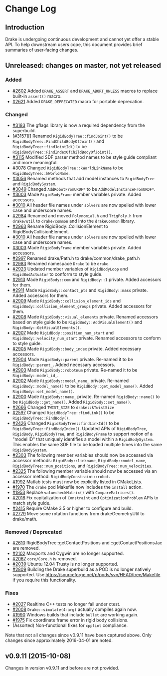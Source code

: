 [//]: # "This is how you write comments in markdown."

Change Log
==========

Introduction
------------

Drake is undergoing continuous development and cannot yet offer a
stable API.  To help downstream users cope, this document provides
brief summaries of user-facing changes.

Unreleased: changes on master, not yet released
-----------------------------------------------

[//]: # "New functionality or APIs."
### Added

 - [#2602][] Added `DRAKE_ASSERT` and `DRAKE_ABORT_UNLESS` macros to replace
 built-in `assert()` macro.
 - [#2621][] Added `DRAKE_DEPRECATED` macro for portable deprecation.

[//]: # "Altered functionality or APIs."
### Changed

 - [#3183][] The gflags library is now a required dependency from the superbuild.
 - [#3157][] Renamed `RigidBodyTree::findJoint()` to be `RigidBodyTree::FindChildBodyOfJoint()` and `RigidBodyTree::findJointId()` to be `RigidBodyTree::FindIndexOfChildBodyOfJoint()`.
 - [#3115][] Modified SDF parser method names to be style guide compliant and more meaningful.
 - [#3078][] Changed `RigidBodyTree::kWorldLinkName` to be `RigidBodyTree::kWorldName`.
 - [#3056][] Renamed methods that add model instances to `RigidBodyTree` and `RigidBodySystem`.
 - [#3049][] Changed `AddRobotFromURDF*` to be `AddModelInstanceFromURDF*`.
 - [#3003][] Made `RigidBodyFrame` member variables private. Added accessors.
 - [#3010][] All header file names under `solvers` are now spelled with lower case and underscore names.
 - [#2984][] Renamed and moved `Polynomial.h` and `TrigPoly.h` from `drake/util` to `drake/common` and into the `drakeCommon` library.
 - [#2963][] Rename RigidBody::CollisionElement to RigidBodyCollisionElement.
 - [#3010][] All header file names under `solvers` are now spelled with lower case and underscore names.
 - [#3003][] Made `RigidBodyFrame` member variables private. Added accessors.
 - [#2997][] Renamed drake/Path.h to drake/common/drake_path.h
 - [#2983][] Renamed namespace `Drake` to be `drake`.
 - [#2923][] Updated member variables of `RigidBodyLoop` and `RigidBodActuator` to conform to style guide.
 - [#2913][] Made `RigidBody::com` and `RigidBody::I` private. Added accessors for them.
 - [#2911][] Made `RigidBody::contact_pts` and `RigidBody::mass` private. Added accessors for them.
 - [#2909][] Made `RigidBody::collision_element_ids` and `RigidBody::collision_element_groups` private. Added accessors for them.
 - [#2908][] Made `RigidBody::visual_elements` private. Renamed accessors based on style guide to be `RigidBody::AddVisualElement()` and `RigidBody::GetVisualElements()`.
 - [#2907][] Made `RigidBody::position_num_start` and `RigidBody::velocity_num_start` private. Renamed accessors to conform to style guide.
 - [#2905][] Made `RigidBody::body_index` private. Added necessary accessors.
 - [#2904][] Made `RigidBody::parent` private. Re-named it to be `RigidBody::parent_`. Added necessary accessors.
 - [#2903][] Made `RigidBody::robotnum` private. Re-named it to be `RigidBody::model_id_`.
 - [#2902][] Made `RigidBody::model_name_` private. Re-named `RigidBody::model_name()` to be `RigidBody::get_model_name()`. Added `RigidBody::set_model_name()`.
 - [#2900][] Made `RigidBody::name_` private. Re-named `RigidBody::name()` to be `RigidBody::get_name()`. Added `RigidBody::set_name()`.
 - [#2666][] Changed `TWIST_SIZE` to `drake::kTwistSize`
 - [#2597][] Changed `RigidBodyTree::findLink()` to be `RigidBodyTree::FindBody()`.
 - [#2426][] Changed `RigidBodyTree::findLinkId()` to be `RigidBodyTree::FindBodyIndex()`. Updated APIs of `RigidBodyTree`, `RigidBody`, `RigidBodyTree`, and `RigidBodyFrame` to support notion of a "model ID" that uniquely identifies a model within a `RigidBodySystem`. This enables the same SDF file to be loaded multiple times into the same `RigidBodySystem`.
 - [#2303][] The following member variables should now be accessed via accessor methods: `RigidBody::linkname`, `RigidBody::model_name`, `RigidBodyTree::num_positions`, and `RigidBodyTree::num_velocities`.
 - [#2325][] The following member variable should now be accessed via an accessor method: `RigidBodyConstraint::robot`.
 - [#1992][] Matlab tests must now be explicitly listed in CMakeLists.
 - [#1970][] The `drake` pod Makefile now includes the `install` action.
 - [#1953][] Replace `valuecheckMatrix()` with `CompareMatrices()`.
 - [#2018][] Fix capitalization of `Constraint` and `OptimizationProblem` APIs to match style guide.
 - [#2415][] Require CMake 3.5 or higher to configure and build.
 - [#2779][] Move some rotation functions from drakeGeometryUtil to drake/math.

[//]: # "Lost functionality or APIs."
### Removed / Deprecated

 - [#2610][] RigidBodyTree::getContactPositions and ::getContactPositionsJac are removed.
 - [#2102][] Macports and Cygwin are no longer supported.
 - [#2067][] `core/Core.h` is removed.
 - [#2039][] Ubuntu 12.04 Trusty is no longer supported.
 - [#2809][] Building the Drake superbuild as a POD is no longer natively supported. Use https://sourceforge.net/p/pods/svn/HEAD/tree/Makefile if you require this functionality.

[//]: # "Smaller bug fixes.  No API changes."
### Fixes

 - [#2027][] Realtime C++ tests no longer fail under ctest.
 - [#2008][] `Drake::simulate(4-arg)` actually compiles again now.
 - [#1990][] Windows builds that include `bullet` are working again.
 - [#1975][] Fix coordinate frame error in rigid body collisions.
 - (Assorted) Non-functional fixes for `cpplint` compliance.

Note that not all changes since v0.9.11 have been captured above.
Only changes since approximately 2016-04-01 are noted.

v0.9.11 (2015-10-08)
--------------------

Changes in version v0.9.11 and before are not provided.

[//]: # "You can use PimpMyChangelog to auto-update this list."
[//]: # "https://github.com/pcreux/pimpmychangelog"
[#1953]: https://github.com/RobotLocomotion/drake/issues/1953
[#1970]: https://github.com/RobotLocomotion/drake/issues/1970
[#1975]: https://github.com/RobotLocomotion/drake/issues/1975
[#1990]: https://github.com/RobotLocomotion/drake/issues/1990
[#1992]: https://github.com/RobotLocomotion/drake/issues/1992
[#2008]: https://github.com/RobotLocomotion/drake/issues/2008
[#2018]: https://github.com/RobotLocomotion/drake/issues/2018
[#2027]: https://github.com/RobotLocomotion/drake/issues/2027
[#2039]: https://github.com/RobotLocomotion/drake/issues/2039
[#2067]: https://github.com/RobotLocomotion/drake/issues/2067
[#2102]: https://github.com/RobotLocomotion/drake/issues/2102
[#2303]: https://github.com/RobotLocomotion/drake/issues/2303
[#2325]: https://github.com/RobotLocomotion/drake/issues/2325
[#2415]: https://github.com/RobotLocomotion/drake/issues/2415
[#2426]: https://github.com/RobotLocomotion/drake/issues/2426
[#2597]: https://github.com/RobotLocomotion/drake/issues/2597
[#2602]: https://github.com/RobotLocomotion/drake/issues/2602
[#2610]: https://github.com/RobotLocomotion/drake/issues/2610
[#2621]: https://github.com/RobotLocomotion/drake/issues/2621
[#2666]: https://github.com/RobotLocomotion/drake/issues/2666
[#2779]: https://github.com/RobotLocomotion/drake/issues/2779
[#2809]: https://github.com/RobotLocomotion/drake/issues/2809
[#2900]: https://github.com/RobotLocomotion/drake/issues/2900
[#2902]: https://github.com/RobotLocomotion/drake/issues/2902
[#2903]: https://github.com/RobotLocomotion/drake/issues/2903
[#2904]: https://github.com/RobotLocomotion/drake/issues/2904
[#2905]: https://github.com/RobotLocomotion/drake/issues/2905
[#2907]: https://github.com/RobotLocomotion/drake/issues/2907
[#2908]: https://github.com/RobotLocomotion/drake/issues/2908
[#2909]: https://github.com/RobotLocomotion/drake/issues/2909
[#2911]: https://github.com/RobotLocomotion/drake/issues/2911
[#2913]: https://github.com/RobotLocomotion/drake/issues/2913
[#2923]: https://github.com/RobotLocomotion/drake/issues/2923
[#2963]: https://github.com/RobotLocomotion/drake/issues/2963
[#2983]: https://github.com/RobotLocomotion/drake/issues/2983
[#2984]: https://github.com/RobotLocomotion/drake/issues/2984
[#2997]: https://github.com/RobotLocomotion/drake/issues/2997
[#3003]: https://github.com/RobotLocomotion/drake/issues/3003
[#3010]: https://github.com/RobotLocomotion/drake/issues/3010
[#3049]: https://github.com/RobotLocomotion/drake/issues/3049
[#3056]: https://github.com/RobotLocomotion/drake/issues/3056
[#3078]: https://github.com/RobotLocomotion/drake/issues/3078
[#3115]: https://github.com/RobotLocomotion/drake/issues/3115
[#3183]: https://github.com/RobotLocomotion/drake/issues/3183
